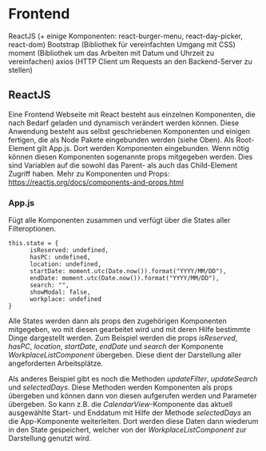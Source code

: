 # Frontend
ReactJS (+ einige Komponenten: react-burger-menu, react-day-picker, react-dom)
Bootstrap (Bibliothek für vereinfachten Umgang mit CSS)
moment (Bibliothek um das Arbeiten mit Datum und Uhrzeit zu vereinfachen)
axios (HTTP Client um Requests an den Backend-Server zu stellen)

## ReactJS
Eine Frontend Webseite mit React besteht aus einzelnen Komponenten, die nach Bedarf geladen und dynamisch verändert werden können. Diese Anwendung besteht aus selbst geschriebenen Komponenten und einigen fertigen, die als Node Pakete eingebunden werden (siehe Oben). Als Root-Element gilt App.js. Dort werden Komponenten eingebunden. Wenn nötig können diesen Komponenten sogenannte props mitgegeben werden. Dies sind Variablen auf die sowohl das Parent- als auch das Child-Element Zugriff haben. Mehr zu Komponenten und Props:
https://reactjs.org/docs/components-and-props.html

### App.js
Fügt alle Komponenten zusammen und verfügt über die States aller Filteroptionen. 

	this.state = {
	      isReserved: undefined,
	      hasPC: undefined,
	      location: undefined,
	      startDate: moment.utc(Date.now()).format("YYYY/MM/DD"),
	      endDate: moment.utc(Date.now()).format("YYYY/MM/DD"),
	      search: "",
	      showModal: false,
	      workplace: undefined
	}

Alle States werden dann als props den zugehörigen Komponenten mitgegeben, wo mit diesen gearbeitet wird und mit deren Hilfe bestimmte Dinge dargestellt werden. Zum Beispiel werden die props *isReserved*, *hasPC*, *location*, *startDate*, *endDate* und *search* der Komponente *WorkplaceListComponent* übergeben. Diese dient der Darstellung aller angeforderten Arbeitsplätze. 

Als anderes Beispiel gibt es noch die Methoden *updateFilter*, *updateSearch* und *selectedDays*. Diese Methoden werden Komponenten als props übergeben und können dann von diesen aufgerufen werden und Parameter übergeben. So kann z.B. die *CalendarView*-Komponente das aktuell ausgewählte Start- und Enddatum mit Hilfe der Methode *selectedDays* an die App-Komponente weiterleiten. Dort werden diese Daten dann wiederum in den State gespeichert, welcher von der *WorkplaceListComponent* zur Darstellung genutzt wird.

